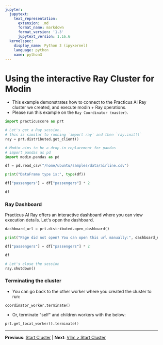 ```yaml
---
jupyter:
  jupytext:
    text_representation:
      extension: .md
      format_name: markdown
      format_version: '1.3'
      jupytext_version: 1.16.6
  kernelspec:
    display_name: Python 3 (ipykernel)
    language: python
    name: python3
---
```


# Using the interactive Ray Cluster for Modin

- This example demonstrates how to connect to the Practicus AI Ray cluster we created, and execute modin + Ray operations.
- Please run this example on the `Ray Coordinator (master)`.

```python
import practicuscore as prt 

# Let's get a Ray session.
# this is similar to running `import ray` and then `ray.init()`
ray = prt.distributed.get_client()
```

```python
# Modin aims to be a drop-in replacement for pandas
# import pandas as pd
import modin.pandas as pd

df = pd.read_csv("/home/ubuntu/samples/data/airline.csv")

print("DataFrame type is:", type(df))

df["passengers"] = df["passengers"] * 2

df
```

### Ray Dashboard

Practicus AI Ray offers an interactive dashboard where you can view execution details. Let's open the dashboard.

```python
dashboard_url = prt.distributed.open_dashboard()

print("Page did not open? You can open this url manually:", dashboard_url)
```

```python
df["passengers"] = df["passengers"] * 2

df
```

```python
# Let's close the session
ray.shutdown()
```

<!-- #region -->
### Terminating the cluster

- You can go back to the other worker where you created the cluster to run:

```python
coordinator_worker.terminate()
```
- Or, terminate "self" and children workers with the below:

```python
prt.get_local_worker().terminate()
```

<!-- #endregion -->


---

**Previous**: [Start Cluster](start-cluster.md) | **Next**: [Vllm > Start Cluster](../vllm/start-cluster.md)
